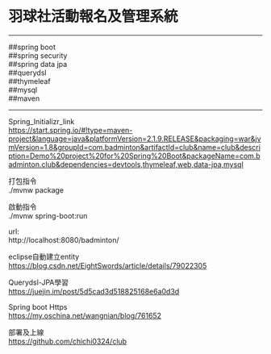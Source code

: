 # 羽球社活動報名及管理系統

***
##spring boot<br>
##spring security<br>
##spring data jpa<br>
##querydsl<br>
##thymeleaf<br>
##mysql<br>
##maven<br>
***

Spring_Initializr_link<br>
https://start.spring.io/#!type=maven-project&language=java&platformVersion=2.1.9.RELEASE&packaging=war&jvmVersion=1.8&groupId=com.badminton&artifactId=club&name=club&description=Demo%20project%20for%20Spring%20Boot&packageName=com.badminton.club&dependencies=devtools,thymeleaf,web,data-jpa,mysql
<br>

打包指令<br>
./mvnw package<br>


啟動指令<br>
./mvnw spring-boot:run<br>

url:<br>
http://localhost:8080/badminton/<br>


eclipse自動建立entity<br>
https://blog.csdn.net/EightSwords/article/details/79022305<br>


Querydsl-JPA學習<br>
https://juejin.im/post/5d5cad3d518825168e6a0d3d<br>


Spring boot Https<br>
https://my.oschina.net/wangnian/blog/761652<br>


部署及上線<br>
https://github.com/chichi0324/club<br>